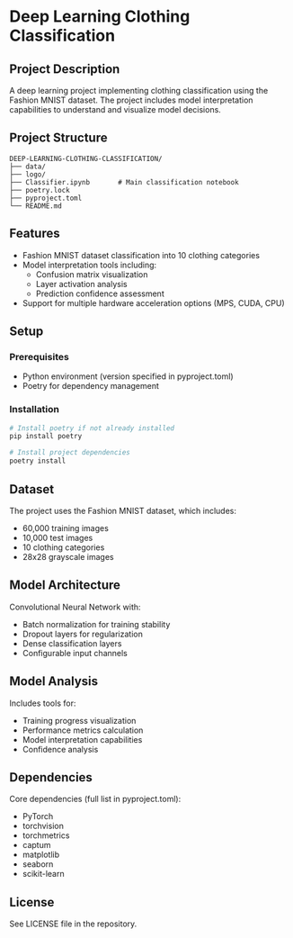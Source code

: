 # Deep Learning Clothing Classification

## Project Description
A deep learning project implementing clothing classification using the Fashion MNIST dataset. The project includes model interpretation capabilities to understand and visualize model decisions.

## Project Structure
```
DEEP-LEARNING-CLOTHING-CLASSIFICATION/
├── data/                  
├── logo/                  
├── Classifier.ipynb       # Main classification notebook
├── poetry.lock          
├── pyproject.toml       
└── README.md            
```

## Features
- Fashion MNIST dataset classification into 10 clothing categories
- Model interpretation tools including:
  - Confusion matrix visualization
  - Layer activation analysis
  - Prediction confidence assessment
- Support for multiple hardware acceleration options (MPS, CUDA, CPU)

## Setup

### Prerequisites
- Python environment (version specified in pyproject.toml)
- Poetry for dependency management

### Installation
```bash
# Install poetry if not already installed
pip install poetry

# Install project dependencies
poetry install
```

## Dataset
The project uses the Fashion MNIST dataset, which includes:
- 60,000 training images
- 10,000 test images
- 10 clothing categories
- 28x28 grayscale images

## Model Architecture
Convolutional Neural Network with:
- Batch normalization for training stability
- Dropout layers for regularization
- Dense classification layers
- Configurable input channels

## Model Analysis
Includes tools for:
- Training progress visualization
- Performance metrics calculation
- Model interpretation capabilities
- Confidence analysis

## Dependencies
Core dependencies (full list in pyproject.toml):
- PyTorch
- torchvision
- torchmetrics
- captum
- matplotlib
- seaborn
- scikit-learn

## License
See LICENSE file in the repository.